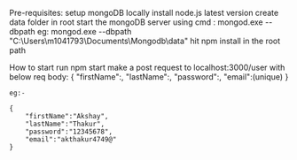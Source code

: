 Pre-requisites:
    setup mongoDB locally
    install node.js latest version
    create data folder in root
    start the mongoDB server using cmd : 
        mongod.exe --dbpath <path of data folder created earlier>
        eg: mongod.exe --dbpath "C:\Users\m1041793\Documents\Mongodb\data"
    hit npm install in the root path

How to start
    run npm start
    make a post request to localhost:3000/user with below req body:
    {
        "firstName":<First Name>,
        "lastName":<Last Name>,
        "password":<Password>,
        "email":<Email>(unique)
    }

    eg:-

    {
        "firstName":"Akshay",
        "lastName":"Thakur",
        "password":"12345678",
        "email":"akthakur4749@"
    }
